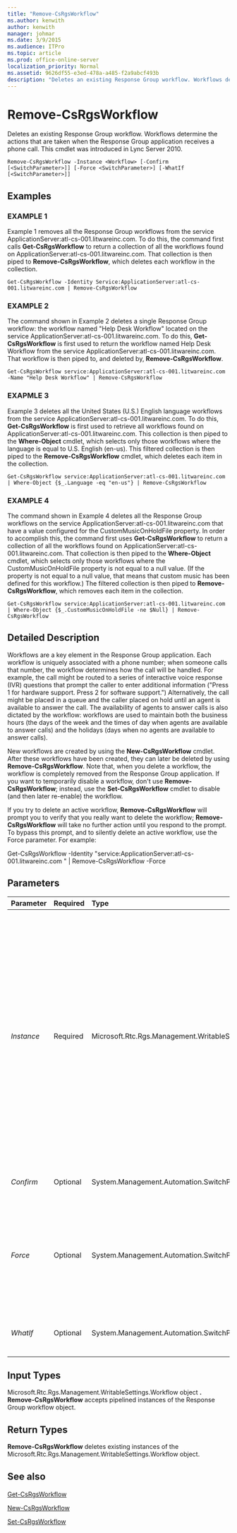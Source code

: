 ```yaml
---
title: "Remove-CsRgsWorkflow"
ms.author: kenwith
author: kenwith
manager: johmar
ms.date: 3/9/2015
ms.audience: ITPro
ms.topic: article
ms.prod: office-online-server
localization_priority: Normal
ms.assetid: 9626df55-e3ed-478a-a485-f2a9abcf493b
description: "Deletes an existing Response Group workflow. Workflows determine the actions that are taken when the Response Group application receives a phone call. This cmdlet was introduced in Lync Server 2010."
---
```


# Remove-CsRgsWorkflow
 
Deletes an existing Response Group workflow. Workflows determine the actions that are taken when the Response Group application receives a phone call. This cmdlet was introduced in Lync Server 2010.
  
```
Remove-CsRgsWorkflow -Instance <Workflow> [-Confirm [<SwitchParameter>]] [-Force <SwitchParameter>] [-WhatIf [<SwitchParameter>]]
```

## Examples

### EXAMPLE 1

Example 1 removes all the Response Group workflows from the service ApplicationServer:atl-cs-001.litwareinc.com. To do this, the command first calls **Get-CsRgsWorkflow** to return a collection of all the workflows found on ApplicationServer:atl-cs-001.litwareinc.com. That collection is then piped to **Remove-CsRgsWorkflow**, which deletes each workflow in the collection.
  
```
Get-CsRgsWorkflow -Identity Service:ApplicationServer:atl-cs-001.litwareinc.com | Remove-CsRgsWorkflow
```

### EXAMPLE 2

The command shown in Example 2 deletes a single Response Group workflow: the workflow named "Help Desk Workflow" located on the service ApplicationServer:atl-cs-001.litwareinc.com. To do this, **Get-CsRgsWorkflow** is first used to return the workflow named Help Desk Workflow from the service ApplicationServer:atl-cs-001.litwareinc.com. That workflow is then piped to, and deleted by, **Remove-CsRgsWorkflow**.
  
```
Get-CsRgsWorkflow service:ApplicationServer:atl-cs-001.litwareinc.com -Name "Help Desk Workflow" | Remove-CsRgsWorkflow
```

### EXAPMLE 3

Example 3 deletes all the United States (U.S.) English language workflows from the service ApplicationServer:atl-cs-001.litwareinc.com. To do this, **Get-CsRgsWorkflow** is first used to retrieve all workflows found on ApplicationServer:atl-cs-001.litwareinc.com. This collection is then piped to the **Where-Object** cmdlet, which selects only those workflows where the language is equal to U.S. English (en-us). This filtered collection is then piped to the **Remove-CsRgsWorkflow** cmdlet, which deletes each item in the collection.
  
```
Get-CsRgsWorkflow service:ApplicationServer:atl-cs-001.litwareinc.com | Where-Object {$_.Language -eq "en-us"} | Remove-CsRgsWorkflow
```

### EXAMPLE 4

The command shown in Example 4 deletes all the Response Group workflows on the service ApplicationServer:atl-cs-001.litwareinc.com that have a value configured for the CustomMusicOnHoldFile property. In order to accomplish this, the command first uses **Get-CsRgsWorkflow** to return a collection of all the workflows found on ApplicationServer:atl-cs-001.litwareinc.com. That collection is then piped to the **Where-Object** cmdlet, which selects only those workflows where the CustomMusicOnHoldFile property is not equal to a null value. (If the property is not equal to a null value, that means that custom music has been defined for this workflow.) The filtered collection is then piped to **Remove-CsRgsWorkflow**, which removes each item in the collection.
  
```
Get-CsRgsWorkflow service:ApplicationServer:atl-cs-001.litwareinc.com | Where-Object {$_.CustomMusicOnHoldFile -ne $Null} | Remove-CsRgsWorkflow
```

## Detailed Description

Workflows are a key element in the Response Group application. Each workflow is uniquely associated with a phone number; when someone calls that number, the workflow determines how the call will be handled. For example, the call might be routed to a series of interactive voice response (IVR) questions that prompt the caller to enter additional information ("Press 1 for hardware support. Press 2 for software support.") Alternatively, the call might be placed in a queue and the caller placed on hold until an agent is available to answer the call. The availability of agents to answer calls is also dictated by the workflow: workflows are used to maintain both the business hours (the days of the week and the times of day when agents are available to answer calls) and the holidays (days when no agents are available to answer calls).
  
New workflows are created by using the **New-CsRgsWorkflow** cmdlet. After these workflows have been created, they can later be deleted by using **Remove-CsRgsWorkflow**. Note that, when you delete a workflow, the workflow is completely removed from the Response Group application. If you want to temporarily disable a workflow, don't use **Remove-CsRgsWorkflow**; instead, use the **Set-CsRgsWorkflow** cmdlet to disable (and then later re-enable) the workflow.
  
If you try to delete an active workflow, **Remove-CsRgsWorkflow** will prompt you to verify that you really want to delete the workflow; **Remove-CsRgsWorkflow** will take no further action until you respond to the prompt. To bypass this prompt, and to silently delete an active workflow, use the Force parameter. For example:
  
Get-CsRgsWorkflow -Identity "service:ApplicationServer:atl-cs-001.litwareinc.com " | Remove-CsRgsWorkflow -Force
  
## Parameters

|**Parameter**|**Required**|**Type**|**Description**|
|:-----|:-----|:-----|:-----|
| _Instance_ <br/> |Required  <br/> |Microsoft.Rtc.Rgs.Management.WritableSettings.Workflow  <br/> |Object reference pointing to the workflow to be removed. When piping workflow objects to **Remove-CsRgsWorkflow** you can leave off the Instance parameter. <br/> To use the Instance parameter use commands similar to this:  <br/>  `$x = Get-CsRgsWorkflow -Identity ApplicationServer:atl-cs-001.litwareinc.com /1987d3c2-4544-489d-bbe3-59f79f530a83` <br/>  `Remove-CsRgsWorkflow -Instance $x` <br/> Note that you can only remove a single workflow at a time when using the Instance parameter. That means that your object reference ($x) cannot contain multiple workflow objects.  <br/> |
| _Confirm_ <br/> |Optional  <br/> |System.Management.Automation.SwitchParameter  <br/> |Prompts you for confirmation before executing the command.  <br/> |
| _Force_ <br/> |Optional  <br/> |System.Management.Automation.SwitchParameter  <br/> |Forces removal of the workflow. If this parameter is present, the workflow will be deleted without warning, even if it is currently active. If this parameter is not present then you will be asked to confirm the deletion of any active workflow.  <br/> |
| _WhatIf_ <br/> |Optional  <br/> |System.Management.Automation.SwitchParameter  <br/> |Describes what would happen if you executed the command without actually executing the command.  <br/> |
   
## Input Types

Microsoft.Rtc.Rgs.Management.WritableSettings.Workflow object **. Remove-CsRgsWorkflow** accepts pipelined instances of the Response Group workflow object.
  
## Return Types

 **Remove-CsRgsWorkflow** deletes existing instances of the Microsoft.Rtc.Rgs.Management.WritableSettings.Workflow object.
  
## See also

#### 

[Get-CsRgsWorkflow](get-csrgsworkflow.md)
  
[New-CsRgsWorkflow](new-csrgsworkflow.md)
  
[Set-CsRgsWorkflow](set-csrgsworkflow.md)

